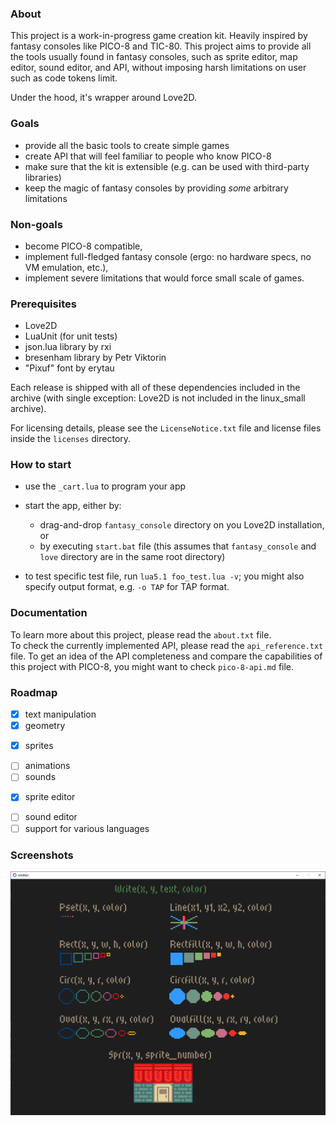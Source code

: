### About

This project is a work-in-progress game creation kit. Heavily inspired by fantasy consoles like PICO-8 and TIC-80. This project aims to provide all the tools usually found in fantasy consoles, such as sprite editor, map editor, sound editor, and API, without imposing harsh limitations on user such as code tokens limit.

Under the hood, it's wrapper around Love2D.

### Goals

- provide all the basic tools to create simple games
- create API that will feel familiar to people who know PICO-8
- make sure that the kit is extensible (e.g. can be used with third-party libraries)
- keep the magic of fantasy consoles by providing *some* arbitrary limitations

### Non-goals

- become PICO-8 compatible,
- implement full-fledged fantasy console (ergo: no hardware specs, no VM emulation, etc.),
- implement severe limitations that would force small scale of games.

### Prerequisites

- Love2D
- LuaUnit (for unit tests)
- json.lua library by rxi
- bresenham library by Petr Viktorin
- "Pixuf" font by erytau

Each release is shipped with all of these dependencies included in the archive (with single exception: Love2D is not included in the linux_small archive).

For licensing details, please see the `LicenseNotice.txt` file and license files inside the `licenses` directory.

### How to start

- use the `_cart.lua` to program your app
- start the app, either by:
	- drag-and-drop `fantasy_console` directory on you Love2D installation, or
	- by executing `start.bat` file (this assumes that `fantasy_console` and `love` directory are in the same root directory)

- to test specific test file, run `lua5.1 foo_test.lua -v`; you might also specify output format, e.g. `-o TAP` for TAP format.

### Documentation

To learn more about this project, please read the `about.txt` file.  
To check the currently implemented API, please read the `api_reference.txt` file.
To get an idea of ​​the API completeness and compare the capabilities of this project with PICO-8, you might want to check `pico-8-api.md` file.

### Roadmap

- [x] text manipulation
- [x] geometry
* [x] sprites
- [ ] animations
- [ ] sounds
* [x] sprite editor
- [ ] sound editor
- [ ] support for various languages

### Screenshots

![alt text](.\images\drawing_api.png)

